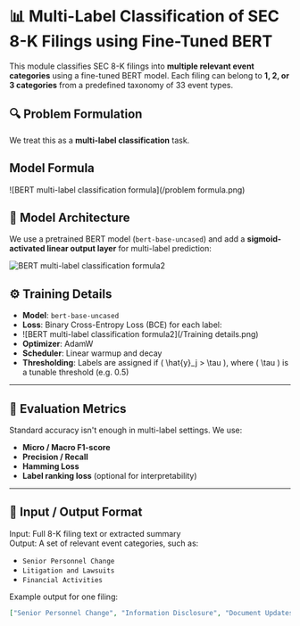 # 📊 Multi-Label Classification of SEC 8-K Filings using Fine-Tuned BERT

This module classifies SEC 8-K filings into **multiple relevant event categories** using a fine-tuned BERT model. Each filing can belong to **1, 2, or 3 categories** from a predefined taxonomy of 33 event types.


## 🔍 Problem Formulation

We treat this as a **multi-label classification** task.

## Model Formula

![BERT multi-label classification formula](/problem formula.png)




## 🧠 Model Architecture

We use a pretrained BERT model (`bert-base-uncased`) and add a **sigmoid-activated linear output layer** for multi-label prediction:

![BERT multi-label classification formula2](/model_architecture.png)


## ⚙️ Training Details

- **Model**: `bert-base-uncased`
- **Loss**: Binary Cross-Entropy Loss (BCE) for each label:
- ![BERT multi-label classification formula2](/Training details.png)
- **Optimizer**: AdamW
- **Scheduler**: Linear warmup and decay
- **Thresholding**: Labels are assigned if \( \hat{y}_j > \tau \), where \( \tau \) is a tunable threshold (e.g. 0.5)

---

## 🧪 Evaluation Metrics

Standard accuracy isn't enough in multi-label settings. We use:
- **Micro / Macro F1-score**
- **Precision / Recall**
- **Hamming Loss**
- **Label ranking loss** (optional for interpretability)

---

## 📁 Input / Output Format

Input: Full 8-K filing text or extracted summary  
Output: A set of relevant event categories, such as:
- `Senior Personnel Change`
- `Litigation and Lawsuits`
- `Financial Activities`

Example output for one filing:
```json
["Senior Personnel Change", "Information Disclosure", "Document Updates"]
